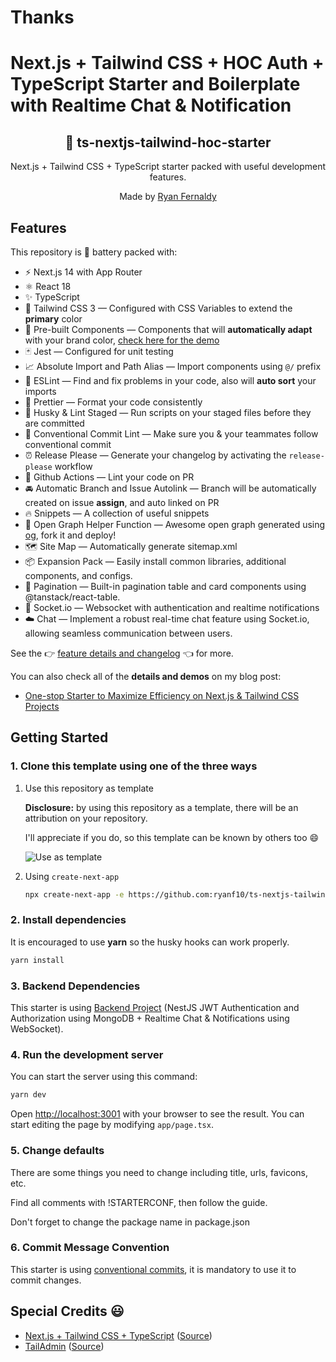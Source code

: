# Thanks

# Next.js + Tailwind CSS + HOC Auth + TypeScript Starter and Boilerplate with Realtime Chat & Notification

<div align="center">
  <h2>🔋 ts-nextjs-tailwind-hoc-starter</h2>
  <p>Next.js + Tailwind CSS + TypeScript starter packed with useful development features.</p>
  <p>Made by <a href="https://ryanfernaldy.vercel.app">Ryan Fernaldy</a></p>

</div>

## Features

This repository is 🔋 battery packed with:

- ⚡️ Next.js 14 with App Router
- ⚛️ React 18
- ✨ TypeScript
- 💨 Tailwind CSS 3 — Configured with CSS Variables to extend the **primary** color
- 💎 Pre-built Components — Components that will **automatically adapt** with your brand color, [check here for the demo](https://tsnext-tw.thcl.dev/components)
- 🃏 Jest — Configured for unit testing
- 📈 Absolute Import and Path Alias — Import components using `@/` prefix
- 📏 ESLint — Find and fix problems in your code, also will **auto sort** your imports
- 💖 Prettier — Format your code consistently
- 🐶 Husky & Lint Staged — Run scripts on your staged files before they are committed
- 🤖 Conventional Commit Lint — Make sure you & your teammates follow conventional commit
- ⏰ Release Please — Generate your changelog by activating the `release-please` workflow
- 👷 Github Actions — Lint your code on PR
- 🚘 Automatic Branch and Issue Autolink — Branch will be automatically created on issue **assign**, and auto linked on PR
- 🔥 Snippets — A collection of useful snippets
- 👀 Open Graph Helper Function — Awesome open graph generated using [og](https://github.com/theodorusclarence/og), fork it and deploy!
- 🗺 Site Map — Automatically generate sitemap.xml
- 📦 Expansion Pack — Easily install common libraries, additional components, and configs.
- 📃 Pagination — Built-in pagination table and card components using @tanstack/react-table.
- 📡 Socket.io — Websocket with authentication and realtime notifications
- ☁️ Chat — Implement a robust real-time chat feature using Socket.io, allowing seamless communication between users.

See the 👉 [feature details and changelog](https://github.com/theodorusclarence/ts-nextjs-tailwind-starter/blob/main/CHANGELOG.md) 👈 for more.

You can also check all of the **details and demos** on my blog post:

- [One-stop Starter to Maximize Efficiency on Next.js & Tailwind CSS Projects](https://theodorusclarence.com/blog/one-stop-starter)

## Getting Started

### 1. Clone this template using one of the three ways

1. Use this repository as template

   **Disclosure:** by using this repository as a template, there will be an attribution on your repository.

   I'll appreciate if you do, so this template can be known by others too 😄

   ![Use as template](https://user-images.githubusercontent.com/55318172/129183039-1a61e68d-dd90-4548-9489-7b3ccbb35810.png)

2. Using `create-next-app`

   ```bash
   npx create-next-app -e https://github.com:ryanf10/ts-nextjs-tailwind-hoc-starter.git  project-name
   ```

### 2. Install dependencies

It is encouraged to use **yarn** so the husky hooks can work properly.

```bash
yarn install
```

### 3. Backend Dependencies

This starter is using [Backend Project](https://github.com/ryanf10/nestjs-auth-mongodb) (NestJS JWT Authentication and Authorization using MongoDB + Realtime Chat & Notifications using WebSocket).

### 4. Run the development server

You can start the server using this command:

```bash
yarn dev
```

Open [http://localhost:3001](http://localhost:3001) with your browser to see the result. You can start editing the page by modifying `app/page.tsx`.

### 5. Change defaults

There are some things you need to change including title, urls, favicons, etc.

Find all comments with !STARTERCONF, then follow the guide.

Don't forget to change the package name in package.json

### 6. Commit Message Convention

This starter is using [conventional commits](https://www.conventionalcommits.org/en/v1.0.0/), it is mandatory to use it to commit changes.

## Special Credits 😃

<!--
TEMPLATE
- [sitename](https://sitelink.com) ([Source](https://github.com/githublink))
- [sitename](https://sitelink.com)
-->

- [Next.js + Tailwind CSS + TypeScript](https://tsnext-tw.thcl.dev) ([Source](https://github.com/theodorusclarence/ts-nextjs-tailwind-starter))
- [TailAdmin](https://nextjs-demo.tailadmin.com/) ([Source](https://github.com/TailAdmin/free-nextjs-admin-dashboard))
